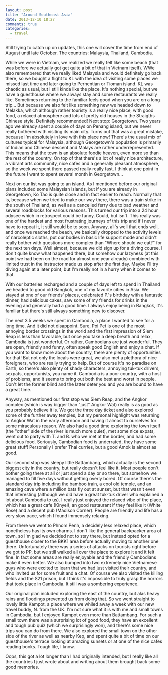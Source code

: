 ```yaml
---
layout: post
title: "Around Southeast Asia"
date: 2013-12-10 18:27
comments: true
categories:
  - travel
---
```

Still trying to catch up on updates, this one will cover the time from
end of August until late October. The countries: Malaysia, Thailand,
Cambodia.

While we were in Vietnam, we realized we really felt like some beach
(that was before we actually got get quite a bit of that in Vietnam
itself). WWe also remembered that we really liked Malaysia and would
definitely go back there, so we bought a flight to KL with the idea of
visiting some places we missed last time and later going to Perhentian
or Tioman island. KL was chaotic as usual, but I still kinda like the
place. It's nothing special, but we have a guesthouse where we always
stay and some restaurants we really like. Sometimes returning to the
familiar feels good when you are on a long trip... But because we also
felt like something new we headed down to Melakka, which although
rather touristy is a really nice place, with good food, a relaxed
atmosphere and lots of pretty old houses in the Straigths Chinese
style. Definitely recommended! Next stop: Georgetown. Two years ago we
already spent a couple of days on Penang island, but we never really
bothered with visiting its main city. Turns out that was a great
mistake, because I'm absolutely in love with this place now! There's
the usual mix of cultures typical for Malaysia, although Georgetown's
population is primarily of Indian and Chinese descent and Malays are
rather underrepresented. This means that the town is an absolute
foodie heaven, even more so than the rest of the country. On top of
that there's a lot of really nice architecture, a vibrant arts
community, nice cafes and a generally pleasant atmosphere, so the week
we spent there passed really really fast. I think at one point in the
future I want to spent several month in Georgetown...

Next on our list was going to an island. As I mentioned before our
original plans included some Malaysian islands, but if you are already
in Georgetown, Ko Tao is quite close and in fact easier to reach.
Normally that is, because when we tried to make our way there, there
was a train strike in the south of Thailand, as well as a cancelled
ferry due to bad weather and several roadblocks for various reasons.
This turned our trip into a 24 hour odysee which in retrospect could
be funny. Could, but isn't. This really was one of the hardest and
most frustrating journeys of this trip and if I never have to repeat
it, it still would be to soon. Anyway, all's well that ends well, and
once we reached the beach, we basically dropped to the activity levels
of narcoleptic sloths, put our bodies in basic life support mode and
didn't really bother with questions more complex than "Where should we
eat?" for the next ten days. Well almost, because we did sign up for a
diving course. I don't quite know what happened there, but somehow our
lazyness (at this point we had been on the road for almost one year
already) combined with limited trust in the instructor made us stop
after the first day. Maybe I'll try diving again at a later point, but
I'm really not in a hurry when it comes to that.

With our batteries recharged and a couple of days left to spend in
Thailand we headed to good old Bangkok, one of my favorite cities in
Asia. We stayed at one of our friends' places, celebrated P.'s
birthday with a fantastic dinner, had delicious cakes, saw some of my
friends for drinks in the evening and generally had a good time. I
always enjoy being in Bangkok, it's familiar but there's still always
something new to discover.

The next 3.5 weeks we spent in Cambodia, a place I wanted to see for a
long time. And it did not disappoint. Sure, Poi Pet is one of the most
annoying border crossings in the world and the first impression of
Siem Reap is less than favorable, but once you take a deep breath and
relax, Cambodia is just wonderful. Or rather, Cambodians are just
wonderful. They are open, friendly and funny, often speak good English
and enjoy a chat. If you want to know more about the country, there
are plenty of opportunities for that! But not only the locals were
great, we also met a plethora of nice foreigners, who are really
trying to help. But of course it's no paradise on Earth, so there's
also plenty of shady characters, annoying tuk-tuk drivers, sexpats,
opportunists, you name it. Cambodia is a poor country, with a host of
problems, and it seems to bring out both the best and worst in people.
Don't let the former blind and the latter deter you and you are bound
to have a great time.

Anyway, as mentioned our first stop was Siem Reap, and the Angkor
complex (which is way bigger than "just" Angkor Wat) really is as good
as you probably believe it is. We got the three day ticket and also
explored some of the further away temples, but my personal highlight
was returning to Angkor Wat in the early afternoon and having it
almost to ourselves for some miraculous reason. We also had a good
time exploring the town itself (the "other" side of the river is much
more quiet), met some nice expats, went out to party with T. and B.
who we met at the border, and had some delicious food. Seriously,
Cambodian food is underrated, they have some great stuff! Personally I
prefer Thai curries, but a good Amok is almost as good.

Our second stop was sleepy little Battambang, which actually is the
second biggest city in the country, but really doesn't feel like it.
Most poeple don't bother going there at all or just spend a day or so
there, but somehow we managed to fill five days without getting overly
bored. Of course there's the standard day trip including the bamboo
train, a cool old temple, and an amazing cave where a million bats fly
out at sunset, but that wasn't even that interesting (although we did
have a great tuk-tuk driver who explained a lot about Cambodia to us).
I really just enjoyed the relaxed vibe of the place, which has a great
cafe (Kinyei), an good restaurant if they feel like it (White Rose)
and a decent pub (Madison Corner). People are friendly and life has a
very slow pace, which I found immensely relaxing.

From there we went to Phnom Penh, a decidely less relaxed place, which
nonetheless has its own charms. I don't like the general backpacker
area of town, so I'm glad we decided not to stay there, but instead
opted for a guesthouse closer to the BKK1 area before actually moving
to another one there. Unfortunately there was a series of attacks on
tourists right before we got to PP, but we still walked all over the
place to explore it and it felt fine. In fact some areas are really
enjoyable and the friendly Cambodians make it even better. We also
bumped into two extremely nice Vietnamese guys who were excited to
learn that we had just visited their country, and who invited us for
some fruit and a chat. Of course we also visited the killing fields
and the S21 prison, but I think it's impossible to truly grasp the
horrors that took place in Cambodia. It still was a sombering
experience.

Our original plan included exploring the east of the country, but alas
heavy rains and floodings prevented us from doing that. So we went
straight to lovely little Kampot, a place where we whiled away a week
with our new travel buddy, N. from the UK. I'm not sure what it is
with me and small towns in Cambodia, but I enjoyed Kampot even more
than Battambang. For such a small town there was a surprising lot of
good food, they have an excellent and tough pub quiz (which we
surprisingly won), and there's some nice trips you can do from there.
We also explored the small town on the other side of the river as well
as nearby Kep, and spent quite a bit of time on our guesthouse's
terrace looking at amazing sunsets or at one of the nice cafes reading
books. Tough life, I know.

Oops, this got a lot longer than I had originally intended, but I
really like all the countries I just wrote about and writing about
them brought back some good memories.
